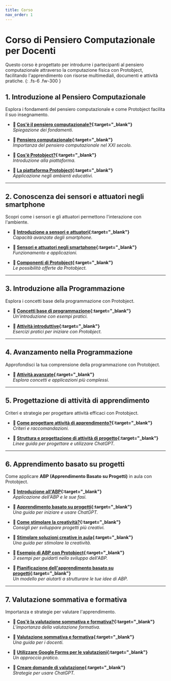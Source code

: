 ```yaml
---
title: Corso
nav_order: 1
---
```


# Corso di Pensiero Computazionale per Docenti

Questo corso è progettato per introdurre i partecipanti al pensiero computazionale attraverso la computazione fisica con Protobject, facilitando l'apprendimento con risorse multimediali, documenti e attività pratiche.
{: .fs-6 .fw-300 }

## **1. Introduzione al Pensiero Computazionale**

Esplora i fondamenti del pensiero computazionale e come Protobject facilita il suo insegnamento.

- **🎥 [Cos'è il pensiero computazionale?](https://youtu.be/2NpFTsn4daU){:target="_blank"}**  
  _Spiegazione dei fondamenti._  

- **📄 [Pensiero computazionale](https://docs.google.com/document/d/1XMAxT3C-zoaJEnhAUtRHCmuVkizng50vt0ja1H24w7o/view){:target="_blank"}**  
  _Importanza del pensiero computazionale nel XXI secolo._  

- **🎥 [Cos'è Protobject?](https://youtu.be/FQSB5xwQbNg){:target="_blank"}**  
  _Introduzione alla piattaforma._  

- **📄 [La piattaforma Protobject](https://docs.google.com/document/d/1vzLG7lwe6T8jeB3dqtpfvabSEfjS7hkv-laI_j6iZpo/view){:target="_blank"}**  
  _Applicazione negli ambienti educativi._  

---

## **2. Conoscenza dei sensori e attuatori negli smartphone**  
Scopri come i sensori e gli attuatori permettono l'interazione con l'ambiente.  

- **🎥 [Introduzione a sensori e attuatori](https://youtu.be/l8_psn7JsKI){:target="_blank"}**  
  _Capacità avanzate degli smartphone._  

- **📄 [Sensori e attuatori negli smartphone](https://docs.google.com/document/d/1A-_8Qk5NqZuuPEFUEzS3b5noKMWBqH745nX4phuxmZk/view){:target="_blank"}**  
  _Funzionamento e applicazioni._  

- **🎥 [Componenti di Protobject](https://youtu.be/He9BBtYKvM8){:target="_blank"}**  
  _Le possibilità offerte da Protobject._  

---

## **3. Introduzione alla Programmazione**  
Esplora i concetti base della programmazione con Protobject.  

- **🎥 [Concetti base di programmazione](https://youtu.be/PjI7VbIMut4){:target="_blank"}**  
  _Un'introduzione con esempi pratici._  

- **📄 [Attività introduttive](https://docs.google.com/document/d/1FZhZBaTmrir14aLwCL6bdIL_ShCk3163lohwS8Lelg8/view){:target="_blank"}**  
  _Esercizi pratici per iniziare con Protobject._  

---

## **4. Avanzamento nella Programmazione**  
Approfondisci la tua comprensione della programmazione con Protobject.  

- **📄 [Attività avanzate](https://docs.google.com/document/d/1mO8nD2cvKw6_hViNHQfsiZu_qc6Wm2AAideCAVl6-hE/view){:target="_blank"}**  
  _Esplora concetti e applicazioni più complessi._  

---

## **5. Progettazione di attività di apprendimento**  
Criteri e strategie per progettare attività efficaci con Protobject.  

- **🎥 [Come progettare attività di apprendimento?](https://youtu.be/q_lTaZ6QyYg){:target="_blank"}**  
  _Criteri e raccomandazioni._  

- **📄 [Struttura e progettazione di attività di progetto](https://docs.google.com/document/d/1xPP8Fn07BCcf9Hu7ThxVWM35mUfm0B5VN70_4Nk9o3w/view){:target="_blank"}**  
  _Linee guida per progettare e utilizzare ChatGPT._  

---

## **6. Apprendimento basato su progetti**  
Come applicare **ABP (Apprendimento Basato su Progetti)** in aula con Protobject.  

- **🎥 [Introduzione all'ABP](https://youtu.be/ihqWrTqK5CY){:target="_blank"}**  
  _Applicazione dell'ABP e le sue fasi._  

- **📄 [Apprendimento basato su progetti](https://docs.google.com/document/d/1WzBaoQrDn3Fq0v68GYmba382DdLD_CX2nTJLFaFK3MA/view){:target="_blank"}**  
  _Una guida per iniziare e usare ChatGPT._  

- **🎥 [Come stimolare la creatività?](https://youtu.be/KRONbFmEmNA){:target="_blank"}**  
  _Consigli per sviluppare progetti più creativi._  

- **📄 [Stimolare soluzioni creative in aula](https://docs.google.com/document/d/1EmrwDffArEdQnGirGVsFxlKwItukfDcGdn8I-IS0MhU/view){:target="_blank"}**  
  _Una guida per stimolare la creatività._  

- **📄 [Esempio di ABP con Protobject](https://docs.google.com/document/d/18aVimXVE5TrzjCAjgz8Wa5r5ICDiEkevf4ZGOvmN2KI/view){:target="_blank"}**  
  _3 esempi per guidarti nello sviluppo dell'ABP._  

- **📄 [Pianificazione dell'apprendimento basato su progetti](https://docs.google.com/document/d/19Ic5RCMPnVE5h5rdCiWvVVF1SfVGqPwOyolRe3nGEaY/view){:target="_blank"}**  
  _Un modello per aiutarti a strutturare le tue idee di ABP._

---

## **7. Valutazione sommativa e formativa**  
Importanza e strategie per valutare l'apprendimento.  

- **🎥 [Cos'è la valutazione sommativa e formativa?](https://youtu.be/yJhcRu-gPV8){:target="_blank"}**  
  _L'importanza della valutazione formativa._  

- **📄 [Valutazione sommativa e formativa](https://docs.google.com/document/d/135a07wLmnhfHAzXoJoHRbaNtLwR9G6RJgx4QPZ1jzmY/view){:target="_blank"}**  
  _Una guida per i docenti._  

- **🎥 [Utilizzare Google Forms per le valutazioni](https://youtu.be/0pOsagYH8y0){:target="_blank"}**  
  _Un approccio pratico._  

- **📄 [Creare domande di valutazione](https://docs.google.com/document/d/1EB16hntPfsh24pbSETExLZu6_-3SKtuglcl9eHRbPD8/view){:target="_blank"}**  
  _Strategie per usare ChatGPT._  
